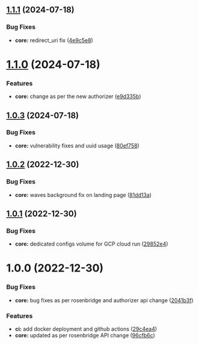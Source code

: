 ## [1.1.1](https://github.com/shivanshkc/rosenchat/compare/v1.1.0...v1.1.1) (2024-07-18)


### Bug Fixes

* **core:** redirect_uri fix ([4e9c5e8](https://github.com/shivanshkc/rosenchat/commit/4e9c5e86785aedb24e073ef4aff850b2eaa22129))

# [1.1.0](https://github.com/shivanshkc/rosenchat/compare/v1.0.3...v1.1.0) (2024-07-18)

### Features

- **core:** change as per the new authorizer ([e9d335b](https://github.com/shivanshkc/rosenchat/commit/e9d335b5df9e680dd1371107a555e52ca75eeec4))

## [1.0.3](https://github.com/shivanshkc/rosenchat/compare/v1.0.2...v1.0.3) (2024-07-18)

### Bug Fixes

- **core:** vulnerability fixes and uuid usage ([80ef758](https://github.com/shivanshkc/rosenchat/commit/80ef758e470b3cd2778c5335f41f4954256c684c))

## [1.0.2](https://github.com/shivanshkc/rosenchat/compare/v1.0.1...v1.0.2) (2022-12-30)

### Bug Fixes

- **core:** waves background fix on landing page ([81dd13a](https://github.com/shivanshkc/rosenchat/commit/81dd13a9f44648d9bc0da598cb4dc913cd86debb))

## [1.0.1](https://github.com/shivanshkc/rosenchat/compare/v1.0.0...v1.0.1) (2022-12-30)

### Bug Fixes

- **core:** dedicated configs volume for GCP cloud run ([29852e4](https://github.com/shivanshkc/rosenchat/commit/29852e4fb9a4f0eabf288cba28cb3da00a59fb3f))

# 1.0.0 (2022-12-30)

### Bug Fixes

- **core:** bug fixes as per rosenbridge and authorizer api change ([2041b3f](https://github.com/shivanshkc/rosenchat/commit/2041b3f975e0ecc7a3eb5b6905e337a66da4d48a))

### Features

- **ci:** add docker deployment and github actions ([29c4ea4](https://github.com/shivanshkc/rosenchat/commit/29c4ea40043795e6c8813b39cbf91c4b5332df90))
- **core:** updated as per rosenbridge API change ([96cfb6c](https://github.com/shivanshkc/rosenchat/commit/96cfb6c1048a1a7bd4b871de29e6230ad9e00175))
